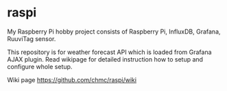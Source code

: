 # raspi

My Raspberry Pi hobby project consists of 
Raspberry Pi, InfluxDB, Grafana, RuuviTag sensor.

This repository is for weather forecast API which is loaded from Grafana AJAX plugin. 
Read wikipage for detailed instruction how to setup and configure whole setup.

Wiki page https://github.com/chmc/raspi/wiki
